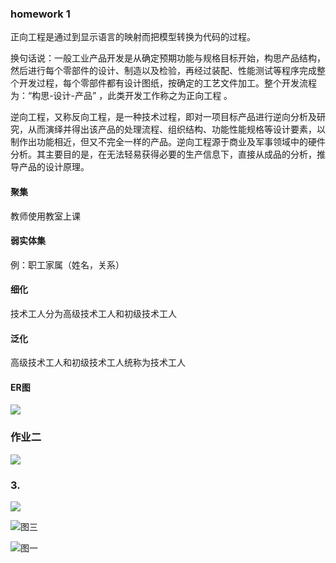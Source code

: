 ### homework 1

正向工程是通过到显示语言的映射而把模型转换为代码的过程。

换句话说：一般工业产品开发是从确定预期功能与规格目标开始，构思产品结构，然后进行每个零部件的设计、制造以及检验，再经过装配、性能测试等程序完成整个开发过程，每个零部件都有设计图纸，按确定的工艺文件加工。整个开发流程为：“构思-设计-产品” ，此类开发工作称之为正向工程 。

逆向工程，又称反向工程，是一种技术过程，即对一项目标产品进行逆向分析及研究，从而演绎并得出该产品的处理流程、组织结构、功能性能规格等设计要素，以制作出功能相近，但又不完全一样的产品。逆向工程源于商业及军事领域中的硬件分析。其主要目的是，在无法轻易获得必要的生产信息下，直接从成品的分析，推导产品的设计原理。

#### 聚集

教师使用教室上课

#### 弱实体集

例：职工家属（姓名，关系）

#### 细化

技术工人分为高级技术工人和初级技术工人

#### 泛化

高级技术工人和初级技术工人统称为技术工人
#### ER图

![](C:\Users\ThinkPad\研究生上课材料\研一下\数据库原理\blcu_db\lec2\图片\ER图.png)





### 作业二

![](C:\Users\ThinkPad\研究生上课材料\研一下\数据库原理\blcu_db\lec2\图片\作业二.png)

### 3.

![](C:\Users\ThinkPad\研究生上课材料\研一下\数据库原理\blcu_db\lec2\图片\图二.jpg)

![图三](C:\Users\ThinkPad\研究生上课材料\研一下\数据库原理\blcu_db\lec2\图片\图三.PNG)

![图一](C:\Users\ThinkPad\研究生上课材料\研一下\数据库原理\blcu_db\lec2\图片\图一.jpg)